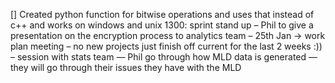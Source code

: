 [] Created python function for bitwise operations and uses that instead of c++ and works on windows and unix
1300: sprint stand up – Phil to give a presentation on the encryption process to analytics team – 25th Jan -> work plan meeting – no new projects just finish off current for the last 2 weeks :)) – session with stats team — Phil go through how MLD data is generated — they will go through their issues they have with the MLD
